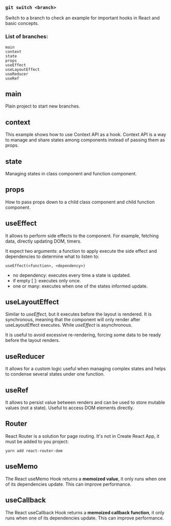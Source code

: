 ### `git switch <branch>`

Switch to a branch to check an example for important hooks in React and basic concepts.

### List of branches: 
```
main
context
state
props
useEffect
useLayoutEffect
useReducer
useRef
```

## main
Plain project to start new branches.

## context
This example shows how to use Context API as a hook. Context API is a way to manage and share states among components instead of passing them  as props. 

## state
Managing states in class component and function component.

## props
How to pass props down to a child class component and child function component.

## useEffect
It allows to perform side effects to the component. For example, fetching data, directly updating DOM, timers. 

It expect two arguments: a function to apply execute the side effect and  dependencies to determine what to listen to:

```
useEffect(<function>, <dependency>)
```
* no dependency: executes every time a state is updated.
* if empty [ ]: executes only once.
* one or many: executes when one of the states informed update.

## useLayoutEffect
Similar to *useEffect*, but it executes before the layout is rendered. It is synchronous, meaning that the component will only render after useLayoutEffect executes. While *useEffect* is asynchronous.

It is useful to avoid excessive re-rendering, forcing some data to be ready before the layout renders. 

## useReducer
It allows for a custom logic useful when managing complex states and helps to condense several states under one function. 

## useRef
It allows to persist value between renders and can be used to store mutable values (not a state). Useful to access DOM elements directly. 

## Router
React Router is a solution for page routing. It's not in Create React App, it must be added to you project: 
```
yarn add react-router-dom
```
## useMemo
The React useMemo Hook returns a **memoized value**, it only runs when one of its dependencies update. This can improve performance.

## useCallback
The React useCallback Hook returns a **memoized callback function**, it only runs when one of its dependencies update. This can improve performance.